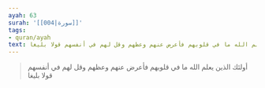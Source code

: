 ```yaml
---
ayah: 63
surah: '[[004|سورة]]'
tags:
- quran/ayah
text: أولئك الذين يعلم الله ما في قلوبهم فأعرض عنهم وعظهم وقل لهم في أنفسهم قولا بليغا
---
```

> أولئك الذين يعلم الله ما في قلوبهم فأعرض عنهم وعظهم وقل لهم في أنفسهم قولا بليغا
